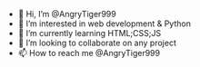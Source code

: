 - 👋 Hi, I’m @AngryTiger999
- 👀 I’m interested in web development & Python
- 🌱 I’m currently learning HTML;CSS;JS
- 💞️ I’m looking to collaborate on any project
- 📫 How to reach me @AngryTiger999

<!---
AngryTiger999/AngryTiger999 is a ✨ special ✨ repository because its `README.md` (this file) appears on your GitHub profile.
You can click the Preview link to take a look at your changes.
--->
